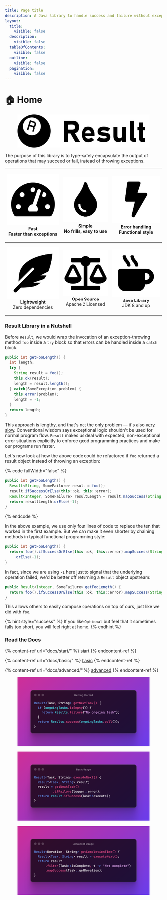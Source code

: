 ```yaml
---
title: Page title
description: A Java library to handle success and failure without exceptions
layout:
  title:
    visible: false
  description:
    visible: false
  tableOfContents:
    visible: false
  outline:
    visible: false
  pagination:
    visible: false
---
```


# 🏠 Home



<div data-full-width="true">

<figure><img src="https://raw.githubusercontent.com/LeakyAbstractions/result/main/docs/result.svg" alt="Result is a Java library to handle success and failure without exceptions." width="563"><figcaption></figcaption></figure>

</div>

The purpose of this library is to type-safely encapsulate the output of operations that may succeed or fail, instead of throwing exceptions.

| <p><img src=".gitbook/assets/tachometer-alt.svg" alt="" data-size="original"><br><strong>Fast</strong><br>Faster than exceptions</p> |      <p><img src=".gitbook/assets/tint.svg" alt="" data-size="original"><br><strong>Simple</strong><br>No frills, easy to use</p>     | <p><img src=".gitbook/assets/bolt.svg" alt="" data-size="original"><br><strong>Error handling</strong><br>Functional style</p> |
| :----------------------------------------------------------------------------------------------------------------------------------: | :-----------------------------------------------------------------------------------------------------------------------------------: | :----------------------------------------------------------------------------------------------------------------------------: |
|  <p><img src=".gitbook/assets/feather-alt.svg" alt="" data-size="original"><br><strong>Lightweight</strong><br>Zero dependencies</p> | <p><img src=".gitbook/assets/balance-scale.svg" alt="" data-size="original"><br><strong>Open Source</strong><br>Apache 2 Licensed</p> |   <p><img src=".gitbook/assets/mug-hot.svg" alt="" data-size="original"><br><strong>Java Library</strong><br>JDK 8 and up</p>  |

### Result Library in a Nutshell

Before `Result`, we would wrap the invocation of an exception-throwing method `foo` inside a `try` block so that errors can be handled inside a `catch` block.

```java
public int getFooLength() {
  int length;
  try {
    String result = foo();
    this.ok(result);
    length = result.length();
  } catch(SomeException problem) {
    this.error(problem);
    length = -1;
  }
  return length;
}
```

This approach is lengthy, and that's not the only problem — it's also [very slow](https://dev.leakyabstractions.com/result-benchmark/). Conventional wisdom says exceptional logic shouldn't be used for normal program flow. `Result` makes us deal with expected, non-exceptional error situations explicitly to enforce good programming practices and make our programs run faster.

Let's now look at how the above code could be refactored if `foo` returned a result object instead of throwing an exception:

{% code fullWidth="false" %}
```java
public int getFooLength() {
  Result<String, SomeFailure> result = foo();
  result.ifSuccessOrElse(this::ok, this::error);
  Result<Integer, SomeFailure> resultLength = result.mapSuccess(String::length);
  return resultLength.orElse(-1);
}
```
{% endcode %}

In the above example, we use only four lines of code to replace the ten that worked in the first example. But we can make it even shorter by chaining methods in typical functional programming style:

```java
public int getFooLength() {
  return foo().ifSuccessOrElse(this::ok, this::error).mapSuccess(String::length)
    .orElse(-1);
}
```

In fact, since we are using `-1` here just to signal that the underlying operation failed, we'd be better off returning a `Result` object upstream:

```java
public Result<Integer, SomeFailure> getFooLength() {
  return foo().ifSuccessOrElse(this::ok, this::error).mapSuccess(String::length);
}
```

This allows others to easily compose operations on top of ours, just like we did with `foo`.

{% hint style="success" %}
If you like `Optional` but feel that it sometimes falls too short, you will feel right at home.
{% endhint %}

### Read the Docs

{% content-ref url="docs/start/" %}
[start](docs/start/)
{% endcontent-ref %}

{% content-ref url="docs/basic/" %}
[basic](docs/basic/)
{% endcontent-ref %}

{% content-ref url="docs/advanced/" %}
[advanced](docs/advanced/)
{% endcontent-ref %}

<div>

<figure><img src=".gitbook/assets/getting-started.png" alt=""><figcaption></figcaption></figure>

 

<figure><img src=".gitbook/assets/basic-usage.png" alt=""><figcaption></figcaption></figure>

 

<figure><img src=".gitbook/assets/advanced-usage.png" alt=""><figcaption></figcaption></figure>

</div>
